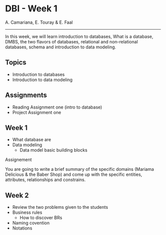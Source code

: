 # DBI - Week 1

A. Camariana, E. Touray & E. Faal

---

In this week, we will learn introduction to databases, What is a database, DMBS, the two flavors of databases, relational and non-relational databases, schema and introduction to data modeling.

## Topics

- Introduction to databases
- Introduction to data modeling

## Assignments

- Reading Assignment one (intro to database)
- Project Assignment one















## Week 1

- What database are
- Data modeling
  - Data model basic building blocks

Assignement

You are going to write a brief summary of the specific domains (Mariama Delicious & the Baber Shop) and come up with the specific entities, attributes, relationships and constrains.



## Week 2

- Review the two problems given to the students
- Business rules
  - How to discover BRs
- Naming covention
- Notations

